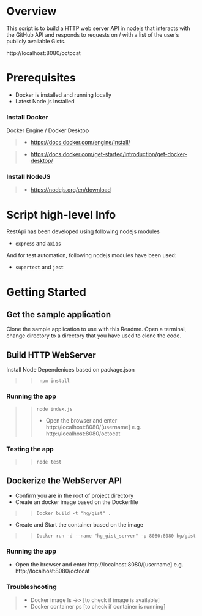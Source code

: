 # Overview

This script is to build a HTTP web server API in nodejs that interacts with the GitHub API and responds to requests on /<USER> with a list of the user’s publicly available Gists.

http://localhost:8080/octocat

# Prerequisites

- Docker is installed and running locally
- Latest Node.js installed

### Install Docker
Docker Engine / Docker Desktop
>- https://docs.docker.com/engine/install/

>- https://docs.docker.com/get-started/introduction/get-docker-desktop/

### Install NodeJS
>- https://nodejs.org/en/download

# Script high-level Info

RestApi has been developed using following nodejs modules

- `express` and `axios` 

And for test automation, following nodejs modules have been used:

- `supertest` and `jest`


# Getting Started
## Get the sample application
Clone the sample application to use with this Readme. Open a terminal, change directory to a directory that you have used to clone the code.

## Build HTTP WebServer
Install Node Dependenices based on package.json

>> ` npm install`

### Running the app

>> ``` node index.js ```
>>- Open the browser and enter http://localhost:8080/[username] e.g. http://localhost:8080/octocat

### Testing the app
>> ```node test```

## Dockerize the WebServer API
- Confirm you are in the root of project directory
- Create an docker image based on the Dockerfile

>> `Docker build -t "hg/gist" .`
- Create and Start the container based on the image

>> `Docker run -d --name "hg_gist_server" -p 8080:8080 hg/gist`
### Running the app
- Open the browser and enter http://localhost:8080/[username] e.g. http://localhost:8080/octocat

### Troubleshooting
>- Docker image ls ->> [to check if image is available]
>- Docker container ps [to check if container is running]










